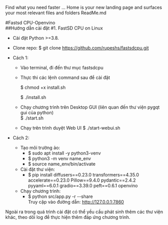 Find what you need faster … 
Home is your new landing page and surfaces your most relevant files and folders
ReadMe.md

#Fastsd CPU-Openvino  
##Hướng dẫn cài đặt
#1. FastSD CPU on Linux
- Cài đặt Python >=3.8.

- Clone repo: $ git clone https://github.com/rupeshs/fastsdcpu.git

- Cách 1:
  - Vào terminal, đi đến thư mục fastsdcpu

  - Thực thi các lệnh command sau để cài đặt

      $ chmod +x install.sh
    
      $ ./install.sh

  - Chạy chương trình trên Desktop GUI (liên quan đến thư viện pygqt gui của python)  
  $ ./start.sh

  - Chạy trên trình duyệt Web UI
  $ ./start-webui.sh
- Cách 2:
  - Tạo môi trường ảo:   
    - $ sudo apt install -y python3-venv
    - $ python3 -m venv name_env
    - $ source name_env/bin/activate
  - Cài đặt thư viện:
    - $ pip install diffusers==0.23.0 transformers==4.35.0 accelerate==0.23.0 Pillow==9.4.0 pydantic==2.4.2 pyyaml==6.0.1 gradio==3.39.0 peft==0.6.1 openvino
  - Chạy chương trình:
    - $ python src/app.py -r --share  
    Truy cập vào đường dẫn: http://127.0.0.1:7860
    
Ngoài ra trong quá trình cài đặt có thể yều cầu phát sinh thêm các thư viện khác, theo dõi log để thực hiện thêm đáp ứng chương trình.